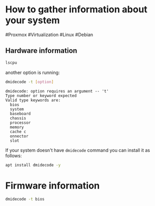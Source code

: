 # How to gather information about your system
#Proxmox #Virtualization #Linux #Debian

## Hardware information

```bash
lscpu
```

another option is running:
```bash
dmidecode -t [option]
```

```
dmidecode: option requires an argument -- 't' 
Type number or keyword expected 
Valid type keywords are: 
  bios 
  system 
  baseboard 
  chassis 
  processor 
  memory 
  cache c
  onnector 
  slot
```

If your system doesn't have `dmidecode` command you can install it as follows:
```bash
apt install dmidecode -y
```
# Firmware information
```bash
dmidecode -t bios
```